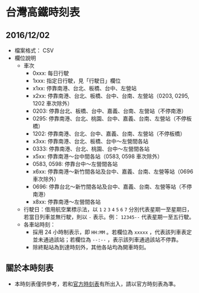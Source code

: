 # 台灣高鐵時刻表
## 2016/12/02

* 檔案格式： CSV
* 欄位說明
  * 車次
    * 0xxx: 每日行駛
    * 1xxx: 指定日行駛，見「行駛日」欄位
    * x1xx: 停靠南港、台北、板橋、台中、左營站
    * x2xx: 停靠南港、台北、板橋、台中、台南、左營站（0203, 0295, 1202 車次除外）
    * 0203: 停靠台北、板橋、台中、嘉義、台南、左營站（不停南港）
    * 0295: 停靠南港、台北、桃園、台中、嘉義、台南、左營站（不停板橋）
    * 1202: 停靠南港、台北、台中、嘉義、台南、左營站（不停板橋）
    * x3xx: 停靠南港、台北、板橋、台中～左營間各站
    * 0333: 停靠南港、台北、桃園、台中～左營間各站
    * x5xx: 停靠南港～台中間各站（0583, 0598 車次除外）
    * 0583, 0598: 停靠台中～左營間各站
    * x6xx: 停靠南港～新竹間各站及台中、嘉義、台南、左營等站（0696 車次除外）
    * 0696: 停靠台北～新竹間各站及台中、嘉義、台南、左營等站（不停南港）
    * x8xx: 停靠南港～左營間各站
  * 行駛日：借用航空業標示法，以 `1` `2` `3` `4` `5` `6` `7` 分別代表星期一至星期日，若當日列車並無行駛，則以 `-` 表示。例： `12345--` 代表星期一至五行駛。
  * 各車站時刻：
    * 採用 24 小時制表示，即 `HH:MM` 。若欄位為 `xxxxx` ，代表該列車表定並未通過該站；若欄位為 `--:--` ，表示該列車通過該站不停靠。
    * 除終點站為到達時刻外，其他各站均為開車時刻。

## 關於本時刻表
* 本時刻表僅供參考，若和[官方時刻表](http://www.thsrc.com.tw/UploadFiles/TicketFile/a61ad3a0-7961-4b42-89c2-835cab008c90.pdf "官方時刻表")有所出入，請以官方時刻表為準。
